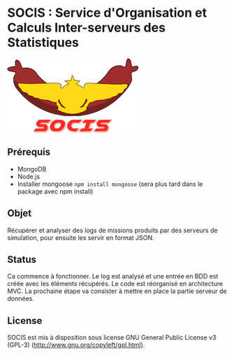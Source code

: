 # SOCIS : Service d'Organisation et Calculs Inter-serveurs des Statistiques

![Logo SOCIS](public/logo/socis_big_logo.png)

## Prérequis
* MongoDB
* Node.js
* Installer mongoose `npm install mongoose` (sera plus tard dans le package avec npm install)

## Objet
Récupérer et analyser des logs de missions produits par des serveurs de simulation, pour ensuite les servir en format JSON.

## Status
Ca commence à fonctionner.
Le log est analysé et une entrée en BDD est créée avec les éléments récupérés.
Le code est réorganisé en architecture MVC.
La prochaine étape va consister à mettre en place la partie serveur de données.

## License
SOCIS est mis à disposition sous license GNU General Public License v3 (GPL-3) (http://www.gnu.org/copyleft/gpl.html).
